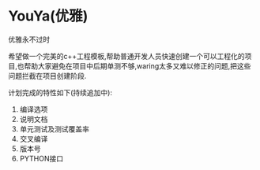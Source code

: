 # YouYa(优雅)

优雅永不过时

希望做一个完美的c++工程模板,帮助普通开发人员快速创建一个可以工程化的项目,也帮助大家避免在项目中后期单测不够,waring太多又难以修正的问题,把这些问题拦截在项目创建阶段.

计划完成的特性如下(持续追加中):
1. 编译选项
2. 说明文档
3. 单元测试及测试覆盖率
4. 交叉编译
5. 版本号
6. PYTHON接口
